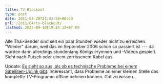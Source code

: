 ```yaml
---
title: TV-Blackout
type: post
date: 2011-04-20T21:03:58+00:00
url: /2011/04/tv-blackout/
lastmod: 2023-09-10T19:14:12+07:00
---
```

Alle Thai-Sender sind seit ein paar Stunden wieder nicht zu erreichen. "Wieder" darum, weil das im September 2006 schon so passiert ist --- da wurden dann allerdings stundenlang Königs-Hymnen und -Videos gespielt. Sieht nach Putsch oder einem zerrissenem Kabel aus.

Update: [Es sieht so aus, als ob es technische Probleme bei einem Satelliten-Uplink gibt][1]. Interessant, dass Probleme an einer kleinen Stelle das komplette TV-Programm offline nehmen können. Gut zu wissen...

 [1]: http://www.nationmultimedia.com/home/All-TV-channels-broadcast-via-Thai-Com-blacked-out-30153641.html

